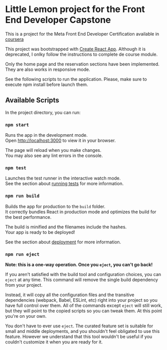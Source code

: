 # Little Lemon project for the Front End Developer Capstone

This is a project for the Meta Front End Developer Certification available in [coursera](https://www.coursera.org/professional-certificates/meta-front-end-developer?gad_source=1&gclid=Cj0KCQjwhYS_BhD2ARIsAJTMMQZt0gjIuu_Jy4ae_HHT7hPbHoODVvrJZQwHqJ_cM6L_T__6sdcQRtQaAmJ7EALw_wcB#enroll?utm_medium=sem&utm_source=gg&utm_campaign=b2c_emea_x_multi_ftcof_career-academy_cx_dr_bau_gg_pmax_gc_s1_en_m_hyb_23-12_x&campaignid=20858198824&adgroupid=&device=c&keyword=&matchtype=&network=x&devicemodel=&creativeid=&assetgroupid=6484888893&targetid=&extensionid=&placement=)

This project was bootstrapped with [Create React App](https://github.com/facebook/create-react-app). Although it is deprecated, I onlky follow the instructions to complete de course module. 

Only the home page and the reservation sections have been implemented. They are also works in responsive mode.

See the following scripts to run the application. Please, make sure to execute npm install before launch them.

## Available Scripts

In the project directory, you can run:

### `npm start`

Runs the app in the development mode.\
Open [http://localhost:3000](http://localhost:3000) to view it in your browser.

The page will reload when you make changes.\
You may also see any lint errors in the console.

### `npm test`

Launches the test runner in the interactive watch mode.\
See the section about [running tests](https://facebook.github.io/create-react-app/docs/running-tests) for more information.

### `npm run build`

Builds the app for production to the `build` folder.\
It correctly bundles React in production mode and optimizes the build for the best performance.

The build is minified and the filenames include the hashes.\
Your app is ready to be deployed!

See the section about [deployment](https://facebook.github.io/create-react-app/docs/deployment) for more information.

### `npm run eject`

**Note: this is a one-way operation. Once you `eject`, you can't go back!**

If you aren't satisfied with the build tool and configuration choices, you can `eject` at any time. This command will remove the single build dependency from your project.

Instead, it will copy all the configuration files and the transitive dependencies (webpack, Babel, ESLint, etc) right into your project so you have full control over them. All of the commands except `eject` will still work, but they will point to the copied scripts so you can tweak them. At this point you're on your own.

 You don't have to ever use `eject`. The curated feature set is suitable for small and middle deployments, and you shouldn't feel obligated to use this feature. However we understand that this tool wouldn't be useful if you couldn't customize it when you are ready for it.